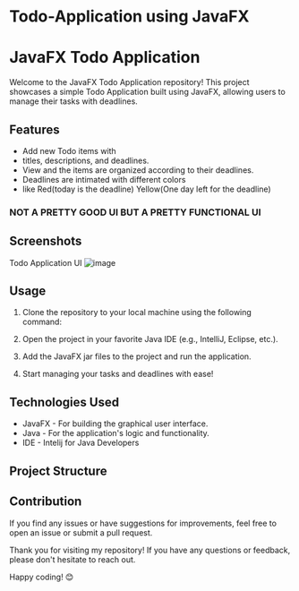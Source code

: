 # Todo-Application using JavaFX

# JavaFX Todo Application

Welcome to the JavaFX Todo Application repository! This project showcases a simple Todo Application built using JavaFX, allowing users to manage their tasks with deadlines.

## Features

- Add new Todo items with
- titles, descriptions, and deadlines.
- View and the items are organized according to their deadlines.
- Deadlines are intimated with different colors
- like Red(today is the deadline) Yellow(One day left for the deadline)

### NOT A PRETTY GOOD UI BUT A PRETTY FUNCTIONAL UI ###

## Screenshots

Todo Application UI ![image](https://github.com/Abhishek-paka/Todo-Application/assets/118460491/03c3aa22-3a46-432d-b3d6-0010bc9f14ad)


## Usage

1. Clone the repository to your local machine using the following command:

2. Open the project in your favorite Java IDE (e.g., IntelliJ, Eclipse, etc.).

3. Add the JavaFX jar files to the project and run the application.

4. Start managing your tasks and deadlines with ease!

## Technologies Used

- JavaFX - For building the graphical user interface.
- Java - For the application's logic and functionality.
- IDE - Intelij for Java Developers

## Project Structure


## Contribution

If you find any issues or have suggestions for improvements, feel free to open an issue or submit a pull request.


Thank you for visiting my repository! If you have any questions or feedback, please don't hesitate to reach out.

Happy coding! 😊


